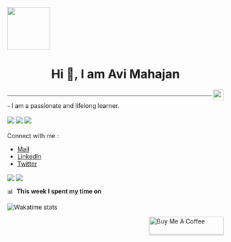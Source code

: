 <div style="display: flex; flex-direction: column;">
  <img align="left" src="https://cdn.dribbble.com/users/1277312/screenshots/14733298/media/39b1045e593737587dd60e42c8422d1f.gif" width="100"/>
  <h1 align="center">Hi 👋, I am <b>Avi Mahajan</b></h1>
</div>
  <img align="right" src="https://komarev.com/ghpvc/?username=ItsKishnA&color=red&label=Profile+Views&style=for-the-badge" height=25px/>
<hr/>
- I am a passionate and lifelong learner.
<br/>
<br/>
<a href="https://www.discord.com/users/el.avi.ator" target="_blank"><img src="https://img.shields.io/static/v1?style=for-the-badge&message=Discord&color=5865F2&logo=Discord&logoColor=FFFFFF&label"/></a>
<a href="https://www.linkedin.com/in/avi-mahajan-62a10a247/" target="_blank"><img src="https://img.shields.io/static/v1?style=for-the-badge&message=LinkedIn&color=0A66C2&logo=LinkedIn&logoColor=FFFFFF&label"/></a>
<a href="https://twitter.com/Kishna2401" target="_blank"><img src="https://img.shields.io/static/v1?style=for-the-badge&message=Twitter&color=1D9BF0&logo=Twitter&logoColor=FFFFFF&label"/></a>
<br/>
<br/>
Connect with me :
<ul>
  <li><a href="mailto:kishnayc@gmail.com">Mail</a></li>
  <li><a href="https://www.linkedin.com/in/avi-mahajan-62a10a247/">LinkedIn</a></li>
  <li><a href="https://twitter.com/Kishna2401">Twitter</a></li>
</ul>

<img align="center" src="https://github-readme-stats.vercel.app/api?username=ItsKishnA&show_icons=true&theme=gotham"/>
<img align="center" src="https://github-readme-stats.vercel.app/api?username=ItsKishnA&show_icons=true&theme=dracula&hide=stars,issues"/>

📊 &nbsp;**This week I spent my time on**

![Wakatime stats](https://github-readme-stats-taupe-two.vercel.app/api/wakatime?username=el_avi_ator&hide_title=true&hide_border=true&langs_count=5&bg_color=00000000&text_color=777)

<!--buy me a coffee...-->
<a href="https://www.buymeacoffee.com/el.AvI.ator"><img align="right" src="https://www.buymeacoffee.com/assets/img/custom_images/orange_img.png" alt="Buy Me A Coffee" style="height: 41px !important;width: 174px !important;box-shadow: 0px 3px 2px 0px rgba(190, 190, 190, 0.5) !important;-webkit-box-shadow: 0px 3px 2px 0px rgba(190, 190, 190, 0.5) !important;" ></a>